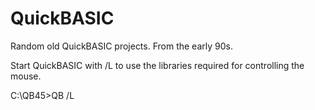 QuickBASIC
==========

Random old QuickBASIC projects. From the early 90s.

Start QuickBASIC with /L to use the libraries required for controlling the mouse.

C:\QB45>QB /L
